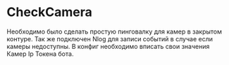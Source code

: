 # CheckCamera
Необходимо было сделать простую пинговалку для камер в закрытом контуре.
Так же подключен Nlog для записи событий в случае если камеры недоступны.
В конфиг необходимо вписать свои значения Камер Ip Токена бота.
